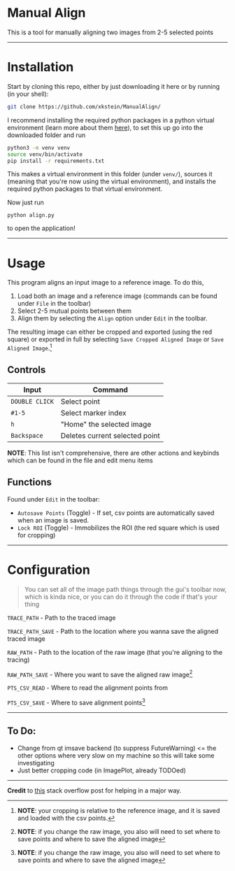 # Manual Align

This is a tool for manually aligning two images from 2-5 selected points

---

# Installation

Start by cloning this repo, either by just downloading it here or by running (in your shell):

```bash
git clone https://github.com/xkstein/ManualAlign/
```

I recommend installing the required python packages in a python virtual environment (learn more about them [here](https://packaging.python.org/en/latest/guides/installing-using-pip-and-virtual-environments/)), to set this up go into the downloaded folder and run

```bash
python3 -m venv venv
source venv/bin/activate
pip install -r requirements.txt
```

This makes a virtual environment in this folder (under `venv/`), sources it (meaning that you're now using the virtual environment), and installs the required python packages to that virtual environment.

Now just run

```
python align.py
```

to open the application!

---

# Usage

This program aligns an input image to a reference image. To do this,
1. Load both an image and a reference image (commands can be found under `File` in the toolbar)
2. Select 2-5 mutual points between them
3. Align them by selecting the `Align` option under `Edit` in the toolbar. 

The resulting image can either be cropped and exported (using the red square) or exported in full by selecting `Save Cropped Aligned Image` or `Save Aligned Image`.[^2]

## Controls
| Input | Command |
| ----- | ------- | 
| `DOUBLE CLICK` | Select point |
| `#1-5`         | Select marker index |
| `h`            | "Home" the selected image |
| `Backspace`    | Deletes current selected point |

**NOTE**: This list isn't comprehensive, there are other actions and keybinds which can be found in the file and edit menu items

## Functions

Found under `Edit` in the toolbar:
- `Autosave Points` (Toggle) - If set, csv points are automatically saved when an image is saved.
- `Lock ROI` (Toggle) - Immobilizes the ROI (the red square which is used for cropping)

---

# Configuration
> You can set all of the image path things through the gui's toolbar now, which is kinda nice, or you can do it through the code if that's your thing

`TRACE_PATH` - Path to the traced image

`TRACE_PATH_SAVE` - Path to the location where you wanna save the aligned traced image

`RAW_PATH` - Path to the location of the raw image (that you're aligning to the tracing)

`RAW_PATH_SAVE` - Where you want to save the aligned raw image[^1]

`PTS_CSV_READ` - Where to read the alignment points from

`PTS_CSV_SAVE` - Where to save alignment points[^1]


[^1]: **NOTE**: if you change the raw image, you also will need to set where to save points and where to save the aligned image

---

## To Do:
- Change from qt imsave backend (to suppress FutureWarning) <= the other options where very slow on my machine so this will take some investigating
- Just better cropping code (in ImagePlot, already TODOed)
---

**Credit** to [this](https://stackoverflow.com/a/69878947/17338565) stack overflow post for helping in a major way.

[^2]: **NOTE**: your cropping is relative to the reference image, and it is saved and loaded with the csv points.
